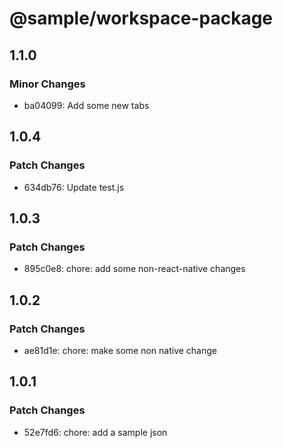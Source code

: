 # @sample/workspace-package

## 1.1.0

### Minor Changes

- ba04099: Add some new tabs

## 1.0.4

### Patch Changes

- 634db76: Update test.js

## 1.0.3

### Patch Changes

- 895c0e8: chore: add some non-react-native changes

## 1.0.2

### Patch Changes

- ae81d1e: chore: make some non native change

## 1.0.1

### Patch Changes

- 52e7fd6: chore: add a sample json
